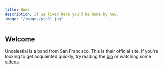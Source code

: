 ```yaml
---
title: Home
description: If we lived here you'd be home by now. 
image: "/images/pic01.jpg"
---
```


<!-- http://uncelestial.67314.x6.nabble.com/News-ft2.xml;cid=1412057808465-339 -->

## Welcome

Uncelestial is a band from San Francisco. This is their official site. If you're looking 
to get acquainted quickly, try reading the [bio](/about) or watching some [videos](/videos).

<script language="javascript">
$.ajaxSetup({cache: false});
function parseRSS(url, callback) {
  $.ajax({
    url: document.location.protocol + '//ajax.googleapis.com/ajax/services/feed/load?v=1.0&num=10&callback=?&q=' + encodeURIComponent(url),
    dataType: 'json',
    success: function(data) {
      var feedLimit = 5;
      if (data.responseData.feed.entries.length<5) feedLimit = data.responseData.feed.entries.length;
      for(i=0;i<feedLimit;i++) {
        console.log(data.responseData.feed.entries[i].content)
        var header = $('<h2 class="newstitle"></h2>').html('<a href="'+ data.responseData.feed.entries[i].link +'">'+ data.responseData.feed.entries[i].title +'</a>');
        var date = $('<div class="newsdate"></div>').html(data.responseData.feed.entries[i].publishedDate)
        var content = $('<div class="newscontent"></div>').html(data.responseData.feed.entries[i].content);
        var fbLink = $('<a href="http://www.facebook.com/share.php?v=4&amp;src=bm&amp;u=' + encodeURIComponent(data.responseData.feed.entries[i].link) + '" title="Facebook" target="_blank" ignore="y"><span class="dropdown-item"> <img src="http://uncelestial.67314.x6.nabble.com/images/social/facebook.png" style="width:16px;height:16px;margin-top:.2em;border:none;"> </span></a>"');
        var twitterLink = $('<a href="http://twitter.com/share?text='+ encodeURIComponent(data.responseData.feed.entries[i].title) +'&amp;related=Uncelestial&amp;url='+ encodeURIComponent(data.responseData.feed.entries[i].link)+'" title="Twitter" target="_blank" ignore="y"><span class="dropdown-item"> <img src="http://uncelestial.67314.x6.nabble.com/images/social/twitter.png" style="width:16px;height:16px;margin-top:.2em;border:none;"> </span></a>');
        var moreLink = $('<a href="'+encodeURIComponent(data.responseData.feed.entries[i].link)+'"></a>').html('Read More / Comment');
        var postFooter = $('<div id="newsfooter"></div>').html(fbLink,twitterLink,moreLink);
        $("#newsitems").append(header,date,content,postFooter);
      }
    },
    cache: false
  });
}
$(document).ready(function(){
  parseRSS("http://uncelestial.67314.x6.nabble.com/News-ft2.xml;random2")
});
</script>
<div id="newsitems"></div>
